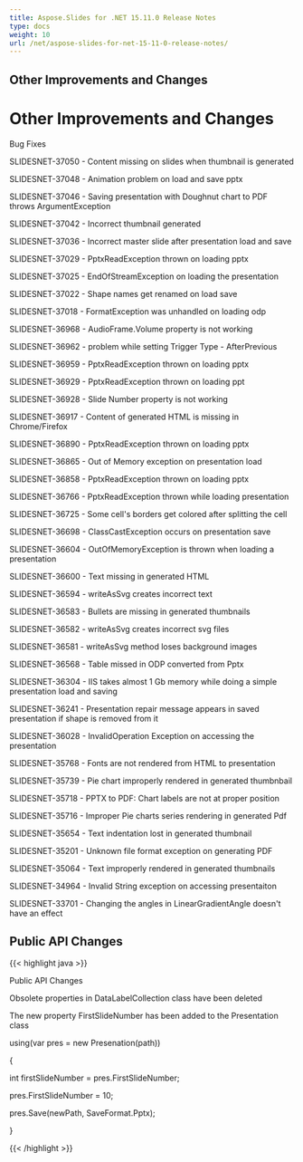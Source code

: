 ```yaml
---
title: Aspose.Slides for .NET 15.11.0 Release Notes
type: docs
weight: 10
url: /net/aspose-slides-for-net-15-11-0-release-notes/
---
```


## **Other Improvements and Changes**
# **Other Improvements and Changes**
Bug Fixes

SLIDESNET-37050 - Content missing on slides when thumbnail is generated

SLIDESNET-37048 - Animation problem on load and save pptx

SLIDESNET-37046 - Saving presentation with Doughnut chart to PDF throws ArgumentException

SLIDESNET-37042 - Incorrect thumbnail generated

SLIDESNET-37036 - Incorrect master slide after presentation load and save

SLIDESNET-37029 - PptxReadException thrown on loading pptx

SLIDESNET-37025 - EndOfStreamException on loading the presentation

SLIDESNET-37022 - Shape names get renamed on load save

SLIDESNET-37018 - FormatException was unhandled on loading odp

SLIDESNET-36968 - AudioFrame.Volume property is not working

SLIDESNET-36962 - problem while setting Trigger Type - AfterPrevious

SLIDESNET-36959 - PptxReadException thrown on loading pptx

SLIDESNET-36929 - PptxReadException thrown on loading ppt

SLIDESNET-36928 - Slide Number property is not working

SLIDESNET-36917 - Content of generated HTML is missing in Chrome/Firefox

SLIDESNET-36890 - PptxReadException thrown on loading pptx

SLIDESNET-36865 - Out of Memory exception on presentation load

SLIDESNET-36858 - PptxReadException thrown on loading pptx

SLIDESNET-36766 - PptxReadException thrown while loading presentation

SLIDESNET-36725 - Some cell's borders get colored after splitting the cell

SLIDESNET-36698 - ClassCastException occurs on presentation save

SLIDESNET-36604 - OutOfMemoryException is thrown when loading a presentation

SLIDESNET-36600 - Text missing in generated HTML

SLIDESNET-36594 - writeAsSvg creates incorrect text

SLIDESNET-36583 - Bullets are missing in generated thumbnails

SLIDESNET-36582 - writeAsSvg creates incorrect svg files

SLIDESNET-36581 - writeAsSvg method loses background images

SLIDESNET-36568 - Table missed in ODP converted from Pptx

SLIDESNET-36304 - IIS takes almost 1 Gb memory while doing a simple presentation load and saving

SLIDESNET-36241 - Presentation repair message appears in saved presentation if shape is removed from it

SLIDESNET-36028 - InvalidOperation Exception on accessing the presentation

SLIDESNET-35768 - Fonts are not rendered from HTML to presentation

SLIDESNET-35739 - Pie chart improperly rendered in generated thumbnbail

SLIDESNET-35718 - PPTX to PDF: Chart labels are not at proper position

SLIDESNET-35716 - Improper Pie charts series rendering in generated Pdf

SLIDESNET-35654 - Text indentation lost in generated thumbnail

SLIDESNET-35201 - Unknown file format exception on generating PDF

SLIDESNET-35064 - Text improperly rendered in generated thumbnails

SLIDESNET-34964 - Invalid String exception on accessing presentaiton

SLIDESNET-33701 - Changing the angles in LinearGradientAngle doesn't have an effect
## **Public API Changes**
{{< highlight java >}}



Public API Changes

Obsolete properties in DataLabelCollection class have been deleted

The new property FirstSlideNumber has been added to the Presentation class

using(var pres = new Presenation(path))


{


int firstSlideNumber = pres.FirstSlideNumber;


pres.FirstSlideNumber = 10;


pres.Save(newPath, SaveFormat.Pptx);


}

{{< /highlight >}}
